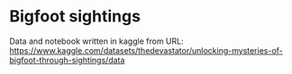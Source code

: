 # Bigfoot sightings

Data and notebook written in kaggle from URL: https://www.kaggle.com/datasets/thedevastator/unlocking-mysteries-of-bigfoot-through-sightings/data

